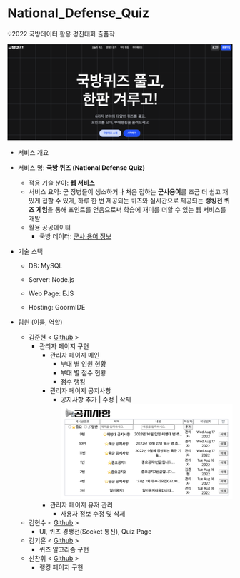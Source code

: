 # National_Defense_Quiz
💡2022 국방데이터 활용 경진대회 출품작

![quizMain](./readmeSources/quizMain.png)

* 서비스 개요
* 서비스 명: <strong>국방 퀴즈 (National Defense Quiz)</strong>
    * 적용 기술 분야: <strong>웹 서비스</strong>
    * 서비스 요약: 군 장병들이 생소하거나 처음 접하는 <strong>군사용어</strong>를 조금 더 쉽고 재밌게 접할 수 있게, 하루 한 번 제공되는 퀴즈와 실시간으로 제공되는 <strong>랭킹전 퀴즈 게임</strong>을 통해 포인트를 얻음으로써 학습에 재미를 더할 수 있는 웹 서비스를 개발
	* 활용 공공데이터
		* 국방 데이터: [군사 용어 정보](https://opendata.mnd.go.kr/openinf/sheetview2.jsp?infId=OA-9447)
* 기술 스택
	* DB: MySQL

	* Server: Node.js

	* Web Page: EJS

	* Hosting: GoormIDE

* 팀원 (이름, 역할)
	* 김준현 < [Github](https://github.com/itsjh1242) >
		* 관리자 페이지 구현
			* 관리자 페이지 메인
				* 부대 별 인원 현황
				* 부대 별 점수 현황
				* 점수 랭킹
			* 관리자 페이지 공지사항
				* 공지사항 추가 | 수정 | 삭제
![quizMain](./readmeSources/Notice.png)
			* 관리자 페이지 유저 관리
				* 사용자 정보 수정 및 삭제
	* 김현수 < [Github](https://github.com/qqaazz0222) >
		* UI, 퀴즈 경쟁전(Socket 통신), Quiz Page 
	* 김기훈 < [Github](https://github.com/kkh1902) >
		* 퀴즈 알고리즘 구현
	* 신찬휘 < [Github](https://github.com/schxo) >
		* 랭킹 페이지 구현
